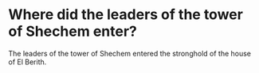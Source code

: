 # Where did the leaders of the tower of Shechem enter?

The leaders of the tower of Shechem entered the stronghold of the house of El Berith.
